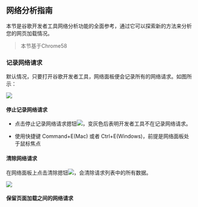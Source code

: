 ## 网络分析指南

本节是谷歌开发者工具网络分析功能的全面参考，通过它可以探索新的方法来分析您的网页加载情况。

> 本节基于Chrome58

### 记录网络请求

默认情况，只要打开谷歌开发者工具，网络面板便会记录所有的网络请求。如图所示：

![](https://developers.google.cn/web/tools/chrome-devtools/network-performance/imgs/network.png)

#### 停止记录网络请求

- 点击停止记录网络请求摁钮![](https://developers.google.cn/web/tools/chrome-devtools/network-performance/imgs/record-on.png)，变灰色后表明开发者工具不在记录网络请求。

- 使用快捷键 Command+E(Mac) 或者 Ctrl+E(Windows)，前提是网络面板处于鼠标焦点

#### 清除网络请求

在网络面板上点击清除摁钮![](https://developers.google.cn/web/tools/chrome-devtools/network-performance/imgs/clear-requests.png)，会清除请求列表中的所有数据。

![](http://p1.bqimg.com/582863/cc403242848349bd.png)


#### 保留页面加载之间的网络请求

